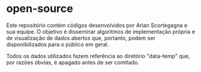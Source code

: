 # open-source
Este repositório contém códigos desenvolvidos por Arlan Scortegagna e sua equipe. O objetivo é disseminar algoritmos de implementação própria e de visualização de dados abertos que, portanto, podem ser disponibilizados para o público em geral.

Todos os dados utilizados fazem referência ao diretório "data-temp" que, por razões óbvias, é apagado antes de ser comitado.